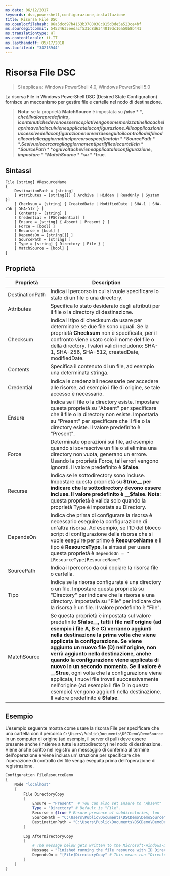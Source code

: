 ```yaml
---
ms.date: 06/12/2017
keywords: dsc,powershell,configurazione,installazione
title: Risorsa File DSC
ms.openlocfilehash: 86a5dcd97b4163b3780038c815d3de5a523ce4bf
ms.sourcegitcommit: 54534635eedacf531d8d6344019dc16a50b8b441
ms.translationtype: HT
ms.contentlocale: it-IT
ms.lasthandoff: 05/17/2018
ms.locfileid: "34218944"
---
```

# <a name="dsc-file-resource"></a>Risorsa File DSC

> Si applica a: Windows PowerShell 4.0, Windows PowerShell 5.0

La risorsa File in Windows PowerShell DSC (Desired State Configuration) fornisce un meccanismo per gestire file e cartelle nel nodo di destinazione.

>**Nota:** se la proprietà **MatchSource** è impostata su **$false**, che è il valore predefinito, i contenuti che devono essere copiati vengono memorizzati nella cache la prima volta in cui viene applicata la configurazione.
>Alle applicazioni successive della configurazione non verrà eseguito il controllo dei file o delle cartelle aggiornati nel percorso specificato in **SourcePath**. Se si vuole cercare gli aggiornamenti per il file o le cartelle in **SourcePath** ogni volta che viene applicata la configurazione, impostare **MatchSource** su **$true**.

## <a name="syntax"></a>Sintassi
```
File [string] #ResourceName
{
    DestinationPath = [string]
    [ Attributes = [string[]] { Archive | Hidden | ReadOnly | System }]
    [ Checksum = [string] { CreatedDate | ModifiedDate | SHA-1 | SHA-256 | SHA-512 } ]
    [ Contents = [string] ]
    [ Credential = [PSCredential] ]
    [ Ensure = [string] { Absent | Present } ]
    [ Force = [bool] ]
    [ Recurse = [bool] ]
    [ DependsOn = [string[]] ]
    [ SourcePath = [string] ]
    [ Type = [string] { Directory | File } ]
    [ MatchSource = [bool] ]
}
```

## <a name="properties"></a>Proprietà

|  Proprietà  |  Description   |
|---|---|
| DestinationPath| Indica il percorso in cui si vuole specificare lo stato di un file o una directory.|
| Attributes| Specifica lo stato desiderato degli attributi per il file o la directory di destinazione.|
| Checksum| Indica il tipo di checksum da usare per determinare se due file sono uguali. Se la proprietà __Checksum__ non è specificata, per il confronto viene usato solo il nome del file o della directory. I valori validi includono: SHA-1, SHA-256, SHA-512, createdDate, modifiedDate.|
| Contents| Specifica il contenuto di un file, ad esempio una determinata stringa.|
| Credential| Indica le credenziali necessarie per accedere alle risorse, ad esempio i file di origine, se tale accesso è necessario.|
| Ensure| Indica se il file o la directory esiste. Impostare questa proprietà su "Absent" per specificare che il file o la directory non esiste. Impostarla su "Present" per specificare che il file o la directory esiste. Il valore predefinito è "Present".|
| Force| Determinate operazioni sui file, ad esempio quando si sovrascrive un file o si elimina una directory non vuota, generano un errore. Usando la proprietà Force, tali errori vengono ignorati. Il valore predefinito è __$false__.|
| Recurse| Indica se le sottodirectory sono incluse. Impostare questa proprietà su __$true__ per indicare che le sottodirectory devono essere incluse. Il valore predefinito è __$false__. **Nota**: questa proprietà è valida solo quando la proprietà Type è impostata su Directory.|
| DependsOn | Indica che prima di configurare la risorsa è necessario eseguire la configurazione di un'altra risorsa. Ad esempio, se l'ID del blocco script di configurazione della risorsa che si vuole eseguire per primo è __ResourceName__ e il tipo è __ResourceType__, la sintassi per usare questa proprietà è `DependsOn = "[ResourceType]ResourceName"`.|
| SourcePath| Indica il percorso da cui copiare la risorsa file o cartella.|
| Tipo| Indica se la risorsa configurata è una directory o un file. Impostare questa proprietà su "Directory" per indicare che la risorsa è una directory. Impostarla su "File" per indicare che la risorsa è un file. Il valore predefinito è "File".|
| MatchSource| Se questa proprietà è impostata sul valore predefinito __$false__, tutti i file nell'origine (ad esempio i file A, B e C) verranno aggiunti nella destinazione la prima volta che viene applicata la configurazione. Se viene aggiunto un nuovo file (D) nell'origine, non verrà aggiunto nella destinazione, anche quando la configurazione viene applicata di nuovo in un secondo momento. Se il valore è __$true__, ogni volta che la configurazione viene applicata, i nuovi file trovati successivamente nell'origine (ad esempio il file D in questo esempio) vengono aggiunti nella destinazione. Il valore predefinito è **$false**.|

## <a name="example"></a>Esempio

L'esempio seguente mostra come usare la risorsa File per specificare che una cartella con il percorso `C:\Users\Public\Documents\DSCDemo\DemoSource` in un computer di origine (ad esempio, il server di pull) deve essere presente anche (insieme a tutte le sottodirectory) nel nodo di destinazione. Viene anche scritto nel registro un messaggio di conferma al termine dell'operazione e viene inclusa un'istruzione per specificare che l'operazione di controllo dei file venga eseguita prima dell'operazione di registrazione.

```powershell
Configuration FileResourceDemo
{
    Node "localhost"
    {
        File DirectoryCopy
        {
            Ensure = "Present"  # You can also set Ensure to "Absent"
            Type = "Directory" # Default is "File".
            Recurse = $true # Ensure presence of subdirectories, too
            SourcePath = "C:\Users\Public\Documents\DSCDemo\DemoSource"
            DestinationPath = "C:\Users\Public\Documents\DSCDemo\DemoDestination"
        }

        Log AfterDirectoryCopy
        {
            # The message below gets written to the Microsoft-Windows-Desired State Configuration/Analytic log
            Message = "Finished running the file resource with ID DirectoryCopy"
            DependsOn = "[File]DirectoryCopy" # This means run "DirectoryCopy" first.
        }
    }
}
```